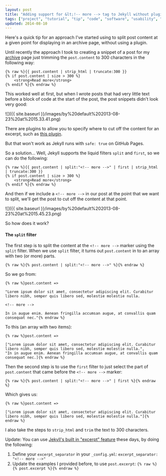 ```yaml
---
layout: post
title: "Adding support for &lt;!-- more --> tag to Jekyll without plugins"
tags: ["project", "tutorial", "tip", "code", "software", "usability", "development", "jekyll"]
updated: 2014-08-10
---
```

Here's a quick tip for an approach I've started using to split post content at a given point for displaying in an archive page, without using a plugin.

<!-- more -->

Until recently the approach I took to creating a snippet of a post for my [archive](/archive.html) page just trimming the `post.content` to 300 characters in the following way:

```liquid
{% raw %}{{ post.content | strip_html | truncate:300 }}
{% if post.content | size > 300 %}
    <strong>Read more</strong>
{% endif %}{% endraw %}
```

This worked well at first, but when I wrote posts that had very little text before a block of code at the start of the post, the post snippets didn't look very good:

![]({{ site.baseurl }}/images/by%20default%202013-08-23%20at%2015.33.41.png)

There are plugins to allow you to specify where to cut off the content for an excerpt, such as [this plugin](https://gist.github.com/stympy/986665).

But that won't work as Jekyll runs with `safe: true` on GitHub Pages.

So a solution... Well, Jekyll supports the liquid filters `split` and `first`, so we can do the following:

```liquid
{% raw %}{{ post.content | split:"<!-- more -->" | first | strip_html | truncate:300 }}
{% if post.content | size > 300 %}
    <strong>Read more</strong>
{% endif %}{% endraw %}
```

And then if we include a `<!-- more -->` in our post at the point that we want to split, we'll get the post to cut off the content at that point.

![]({{ site.baseurl }}/images/by%20default%202013-08-23%20at%2015.45.23.png)

So how does it work?

#### The `split` filter

The first step is to split the content at the `<!-- more -->` marker using the `split` filter. When we use `split` filter, it turns out `post.content` in to an array with two (or more) parts.

```liquid
{% raw %}{% post.content | split:"<!-- more -->" %}{% endraw %}
```

So we go from:

```liquid
{% raw %}post.content =>

"Lorem ipsum dolor sit amet, consectetur adipiscing elit. Curabitur libero nibh, semper quis libero sed, molestie molestie nulla.

<!-- more -->

In in augue enim. Aenean fringilla accumsan augue, at convallis quam consequat nec."{% endraw %}
```

To this (an array with two items):

```liquid
{% raw %}post.content =>

["Lorem ipsum dolor sit amet, consectetur adipiscing elit. Curabitur libero nibh, semper quis libero sed, molestie molestie nulla.",
"In in augue enim. Aenean fringilla accumsan augue, at convallis quam consequat nec.]{% endraw %}
```

Then the second step is to use the `first` filter to just select the part of `post.content` that came before the `<!-- more -->` marker:

```liquid
{% raw %}{% post.content | split:"<!-- more -->" | first %}{% endraw %}
```

Which gives us:

```liquid
{% raw %}post.content =>

["Lorem ipsum dolor sit amet, consectetur adipiscing elit. Curabitur libero nibh, semper quis libero sed, molestie molestie nulla."]{% endraw %}
```

I also take the steps to `strip_html` and `trim` the text to 300 characters.

Update:
You can use [Jekyll's built in "excerpt" feature](http://jekyllrb.com/docs/posts/#post-excerpts) these days, by doing the following:

1. Define your `excerpt_separator` in your `_config.yml`:
    ```excerpt_separator: "<!-- more -->"```
2. Update the examples I provided before, to use `post.excerpt`:
    ```{% raw %}{% post.excerpt %}{% endraw %}```

